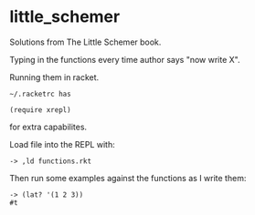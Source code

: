 little_schemer
==============

Solutions from The Little Schemer book.


Typing in the functions every time author says "now write X".

Running them in racket.

```
~/.racketrc has

(require xrepl)
```

for extra capabilites.

Load file into the REPL with:

```
-> ,ld functions.rkt
```

Then run some examples against the functions as I write them:

```
-> (lat? '(1 2 3))
#t
```
